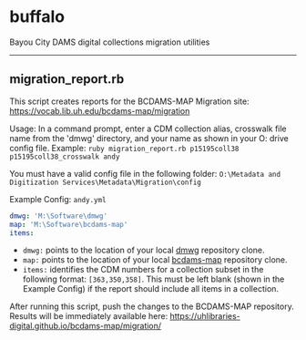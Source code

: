 # buffalo
Bayou City DAMS digital collections migration utilities

---

## migration_report.rb

This script creates reports for the BCDAMS-MAP Migration site: https://vocab.lib.uh.edu/bcdams-map/migration

Usage: In a command prompt, enter a CDM collection alias, crosswalk file name from the 'dmwg' directory, and your name as shown in your O: drive config file.
Example: `ruby migration_report.rb p15195coll38 p15195coll38_crosswalk andy`

You must have a valid config file in the following folder: `O:\Metadata and Digitization Services\Metadata\Migration\config`

Example Config: `andy.yml`
```yaml
dmwg: 'M:\Software\dmwg'
map: 'M:\Software\bcdams-map'
items:
```
- `dmwg:` points to the location of your local [dmwg](https://github.com/uhlibraries-digital/dmwg) repository clone.
- `map:` points to the location of your local [bcdams-map](https://github.com/uhlibraries-digital/bcdams-map) repository clone.
- `items:` identifies the CDM numbers for a collection subset in the following format: `[363,350,358]`. This must be left blank (shown in the Example Config) if the report should include all items in a collection.

After running this script, push the changes to the BCDAMS-MAP repository. Results will be immediately available here: https://uhlibraries-digital.github.io/bcdams-map/migration/
